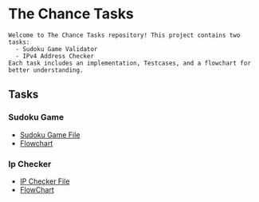 # The Chance Tasks
    Welcome to The Chance Tasks repository! This project contains two tasks:
      - Sudoku Game Validator 
      - IPv4 Address Checker 
    Each task includes an implementation, Testcases, and a flowchart for better understanding.
## Tasks
### Sudoku Game
- [Sudoku Game File ](src/suduko/SudokuGame.kt)
- [Flowchart](https://drive.google.com/file/d/1inZqC3nGdqUIdfNTkmfzKoTvEiOzcQcn/view?usp=sharing)
### Ip Checker
- [IP Checker File](src/ipv4/Ipv4Checker.kt)
- [FlowChart](https://drive.google.com/file/d/1kuevaimhGQw95Y0BjKGjb8r4xGH4AMdI/view?usp=sharing)
